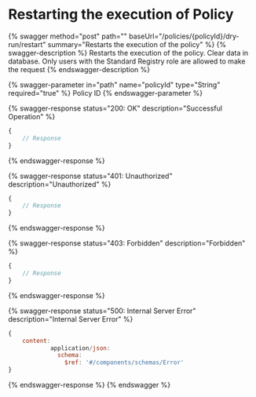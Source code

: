 # Restarting the execution of Policy

{% swagger method="post" path="" baseUrl="/policies/{policyId}/dry-run/restart" summary="Restarts the execution of the policy" %}
{% swagger-description %}
Restarts the execution of the policy. Clear data in database. Only users with the Standard Registry role are allowed to make the request
{% endswagger-description %}

{% swagger-parameter in="path" name="policyId" type="String" required="true" %}
Policy ID
{% endswagger-parameter %}

{% swagger-response status="200: OK" description="Successful Operation" %}
```javascript
{
    // Response
}
```
{% endswagger-response %}

{% swagger-response status="401: Unauthorized" description="Unauthorized" %}
```javascript
{
    // Response
}
```
{% endswagger-response %}

{% swagger-response status="403: Forbidden" description="Forbidden" %}
```javascript
{
    // Response
}
```
{% endswagger-response %}

{% swagger-response status="500: Internal Server Error" description="Internal Server Error" %}
```javascript
{
    content:
            application/json:
              schema:
                $ref: '#/components/schemas/Error'
}
```
{% endswagger-response %}
{% endswagger %}
